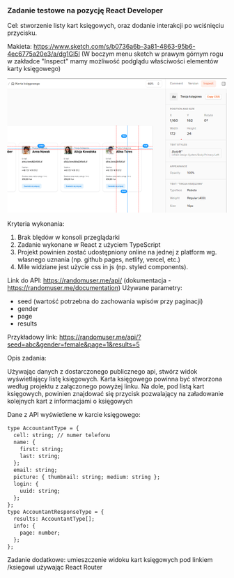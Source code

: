 ### Zadanie testowe na pozycję React Developer

Cel: stworzenie listy kart księgowych, oraz dodanie interakcji po wciśnięciu przycisku.

Makieta: https://www.sketch.com/s/b0736a6b-3a81-4863-95b6-4ec6775a20e3/a/dg1Gl5l
(W boczym menu sketch w prawym górnym rogu w zakładce "Inspect" mamy możliwość podglądu właściwości elementów karty księgowego)

![Alt text](image.png)

Kryteria wykonania:

1. Brak blędów w konsoli przeglądarki
2. Zadanie wykonane w React z użyciem TypeScript
3. Projekt powinien zostać udostępniony online na jednej z platform wg. własnego uznania (np. github pages, netlify, vercel, etc.)
4. Mile widziane jest użycie css in js (np. styled components).

Link do API: https://randomuser.me/api/ (dokumentacja - https://randomuser.me/documentation)
Używane parametry:

- seed (wartość potrzebna do zachowania wpisów przy paginacji)
- gender
- page
- results

Przykładowy link: https://randomuser.me/api/?seed=abc&gender=female&page=1&results=5

Opis zadania:

Używając danych z dostarczonego publicznego api, stwórz widok wyświetlający listę księgowych.
Karta księgowego powinna być stworzona według projektu z załączonego powyżej linku.
Na dole, pod listą kart księgowych, powinien znajdować się przycisk pozwalający na załadowanie kolejnych kart z informacjami o księgowych

Dane z API wyświetlene w karcie księgowego:

```
type AccountantType = {
  cell: string; // numer telefonu
  name: {
    first: string;
    last: string;
  };
  email: string;
  picture: { thumbnail: string; medium: string };
  login: {
    uuid: string;
  };
};
type AccountantResponseType = {
  results: AccountantType[];
  info: {
    page: number;
  };
};

```

Zadanie dodatkowe: umieszczenie widoku kart księgowych pod linkiem /ksiegowi używając React Router
